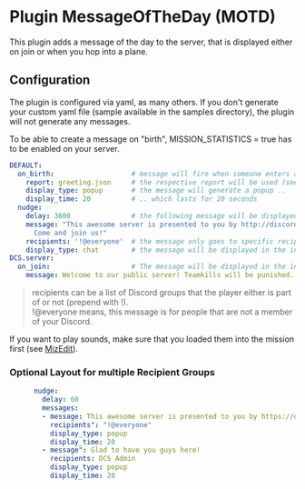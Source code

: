 # Plugin MessageOfTheDay (MOTD)
This plugin adds a message of the day to the server, that is displayed either on join or when you hop into a plane.

## Configuration
The plugin is configured via yaml, as many others. If you don't generate your custom yaml file (sample available in the 
samples directory), the plugin will not generate any messages.

To be able to create a message on "birth", MISSION_STATISTICS = true has to be enabled on your server.

```yaml
DEFAULT:
  on_birth:                   # message will fire when someone enters a plane
    report: greeting.json     # the respective report will be used (see Reporting Framework)
    display_type: popup       # the message will generate a popup ..
    display_time: 20          # .. which lasts for 20 seconds
  nudge:
    delay: 3600               # the following message will be displayed every 3600 seconds (1h)
    message: "This awesome server is presented to you by http://discord.gg/myfancylink.\n
      Come and join us!"
    recipients: '!@everyone'  # the message only goes to specific recipients (see below)
    display_type: chat        # the message will be displayed in the in-game chat
DCS.server:
  on_join:                    # The message will be displayed in the in-game chat on join of the server.
    message: Welcome to our public server! Teamkills will be punished.
```
> recipients can be a list of Discord groups that the player either is part of or not (prepend with !).<br>
> !@everyone means, this message is for people that are not a member of your Discord.

If you want to play sounds, make sure that you loaded them into the mission first (see [MizEdit](../../extensions/MizEdit.md)).

### Optional Layout for multiple Recipient Groups
```yaml
      nudge:
        delay: 60
        messages:
        - message: This awesome server is presented to you by https://discord.gg/myfancylink.\nCome and join us!
          recipients": "!@everyone"
          display_type: popup
          display_time: 20
        - message": Glad to have you guys here!
          recipients: DCS Admin
          display_type: popup
          display_time: 20
```
